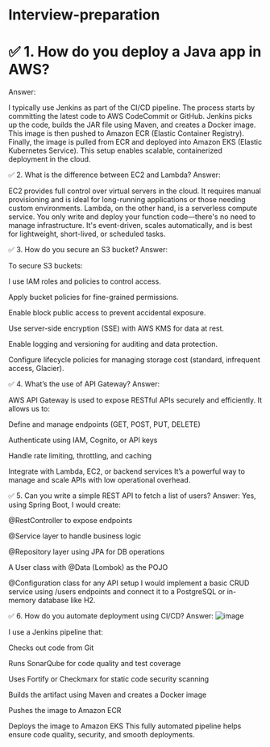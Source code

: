 # Interview-preparation


# ✅ 1. How do you deploy a Java app in AWS?
Answer:

I typically use Jenkins as part of the CI/CD pipeline. The process starts by committing the latest code to AWS CodeCommit or GitHub. Jenkins picks up the code, builds the JAR file using Maven, and creates a Docker image. This image is then pushed to Amazon ECR (Elastic Container Registry). Finally, the image is pulled from ECR and deployed into Amazon EKS (Elastic Kubernetes Service). This setup enables scalable, containerized deployment in the cloud.

✅ 2. What is the difference between EC2 and Lambda?
Answer:

EC2 provides full control over virtual servers in the cloud. It requires manual provisioning and is ideal for long-running applications or those needing custom environments.
Lambda, on the other hand, is a serverless compute service. You only write and deploy your function code—there's no need to manage infrastructure. It's event-driven, scales automatically, and is best for lightweight, short-lived, or scheduled tasks.

✅ 3. How do you secure an S3 bucket?
Answer:

To secure S3 buckets:

I use IAM roles and policies to control access.

Apply bucket policies for fine-grained permissions.

Enable block public access to prevent accidental exposure.

Use server-side encryption (SSE) with AWS KMS for data at rest.

Enable logging and versioning for auditing and data protection.

Configure lifecycle policies for managing storage cost (standard, infrequent access, Glacier).

✅ 4. What’s the use of API Gateway?
Answer:

AWS API Gateway is used to expose RESTful APIs securely and efficiently. It allows us to:

Define and manage endpoints (GET, POST, PUT, DELETE)

Authenticate using IAM, Cognito, or API keys

Handle rate limiting, throttling, and caching

Integrate with Lambda, EC2, or backend services
It’s a powerful way to manage and scale APIs with low operational overhead.

✅ 5. Can you write a simple REST API to fetch a list of users?
Answer:
Yes, using Spring Boot, I would create:

@RestController to expose endpoints

@Service layer to handle business logic

@Repository layer using JPA for DB operations

A User class with @Data (Lombok) as the POJO

@Configuration class for any API setup
I would implement a basic CRUD service using /users endpoints and connect it to a PostgreSQL or in-memory database like H2.

✅ 6. How do you automate deployment using CI/CD?
Answer:
![image](https://github.com/user-attachments/assets/e2f5d47c-1c38-4da0-86cb-aebb87a6a791)

I use a Jenkins pipeline that:

Checks out code from Git

Runs SonarQube for code quality and test coverage

Uses Fortify or Checkmarx for static code security scanning

Builds the artifact using Maven and creates a Docker image

Pushes the image to Amazon ECR

Deploys the image to Amazon EKS
This fully automated pipeline helps ensure code quality, security, and smooth deployments.

